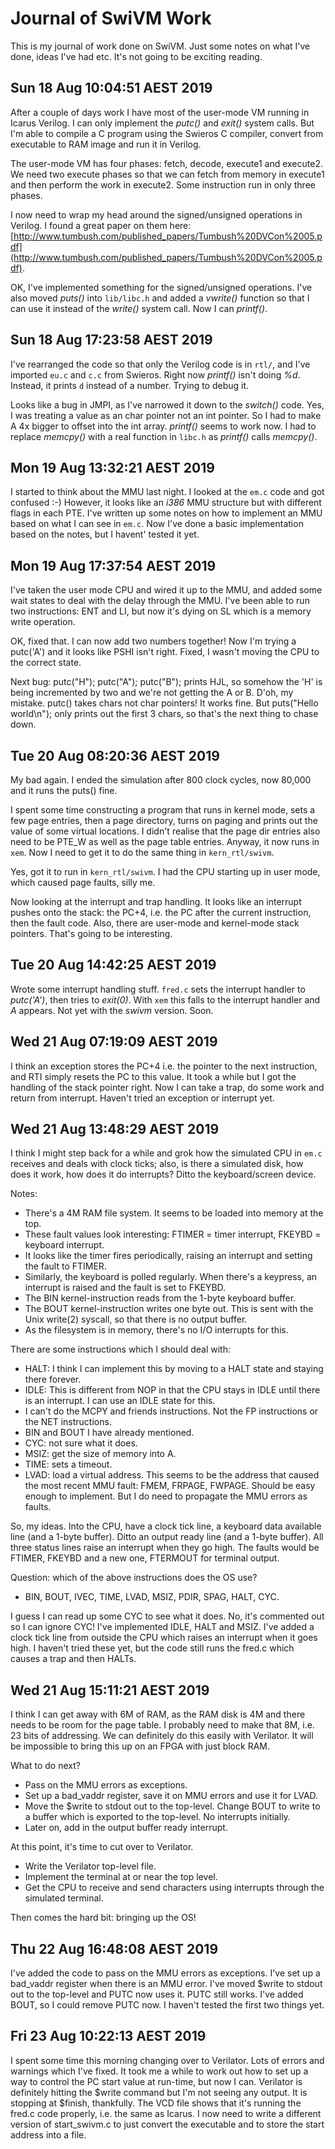 # Journal of SwiVM Work

This is my journal of work done on SwiVM. Just some notes on what I've
done, ideas I've had etc. It's not going to be exciting reading.

## Sun 18 Aug 10:04:51 AEST 2019

After a couple of days work I have most of the user-mode VM running in
Icarus Verilog. I can only implement the *putc()* and *exit()* system
calls. But I'm able to compile a C program using the Swieros C compiler,
convert from executable to RAM image and run it in Verilog.

The user-mode VM has four phases: fetch, decode, execute1 and execute2.
We need two execute phases so that we can fetch from memory in execute1
and then perform the work in execute2. Some instruction run in only
three phases.

I now need to wrap my head around the signed/unsigned operations in Verilog.
I found a great paper on them here:
[http://www.tumbush.com/published_papers/Tumbush%20DVCon%2005.pdf](http://www.tumbush.com/published_papers/Tumbush%20DVCon%2005.pdf).

OK, I've implemented something for the signed/unsigned operations.
I've also moved *puts()* into `lib/libc.h` and added a *vwrite()*
function so that I can use it instead of the *write()* system call.
Now I can *printf()*.

## Sun 18 Aug 17:23:58 AEST 2019

I've rearranged the code so that only the Verilog code is in `rtl/`,
and I've imported `eu.c` and `c.c` from Swieros. Right now *printf()*
isn't doing *%d*. Instead, it prints `d` instead of a number. Trying to
debug it.

Looks like a bug in JMPI, as I've narrowed it down to the *switch()*
code. Yes, I was treating a value as an char pointer not an
int pointer. So I had to make A 4x bigger to offset into the int
array. *printf()* seems to work now. I had to replace *memcpy()* with
a real function in `libc.h` as *printf()* calls *memcpy()*.

## Mon 19 Aug 13:32:21 AEST 2019

I started to think about the MMU last night. I looked at the `em.c`
code and got confused :-) However, it looks like an *i386* MMU structure
but with different flags in each PTE. I've written up some notes on how
to implement an MMU based on what I can see in `em.c`. Now I've done a
basic implementation based on the notes, but I havent' tested it yet.

## Mon 19 Aug 17:37:54 AEST 2019

I've taken the user mode CPU and wired it up to the MMU, and added some
wait states to deal with the delay through the MMU. I've been able to
run two instructions: ENT and LI, but now it's dying on SL which is a
memory write operation.

OK, fixed that. I can now add two numbers together! Now I'm trying a
putc('A') and it looks like PSHI isn't right. Fixed, I wasn't moving
the CPU to the correct state.

Next bug: putc("H"); putc("A"); putc("B"); prints HJL, so somehow the
'H' is being incremented by two and we're not getting the A or B. D'oh,
my mistake. putc() takes chars not char pointers! It works fine. But
puts("Hello world\n"); only prints out the first 3 chars, so that's the
next thing to chase down.

## Tue 20 Aug 08:20:36 AEST 2019

My bad again. I ended the simulation after 800 clock cycles, now
80,000 and it runs the puts() fine.

I spent some time constructing a program that runs in kernel mode,
sets a few page entries, then a page directory, turns on paging
and prints out the value of some virtual locations. I didn't realise
that the page dir entries also need to be PTE_W as well as the page
table entries. Anyway, it now runs in `xem`. Now I need to get it
to do the same thing in `kern_rtl/swivm`.

Yes, got it to run in `kern_rtl/swivm`. I had the CPU starting up
in user mode, which caused page faults, silly me.

Now looking at the interrupt and trap handling. It looks like
an interrupt pushes onto the stack: the PC+4, i.e. the PC
after the current instruction, then the fault code. Also, there
are user-mode and kernel-mode stack pointers. That's going to
be interesting.

## Tue 20 Aug 14:42:25 AEST 2019

Wrote some interrupt handling stuff. `fred.c` sets the interrupt
handler to *putc('A')*, then tries to *exit(0)*. With `xem`
this falls to the interrupt handler and *A* appears. Not yet
with the *swivm* version. Soon.

## Wed 21 Aug 07:19:09 AEST 2019

I think an exception stores the PC+4 i.e. the pointer to the
next instruction, and RTI simply resets the PC to this value.
It took a while but I got the handling of the stack pointer
right. Now I can take a trap, do some work and return from
interrupt. Haven't tried an exception or interrupt yet.

## Wed 21 Aug 13:48:29 AEST 2019

I think I might step back for a while and grok how the simulated
CPU in `em.c` receives and deals with clock ticks; also, is there
a simulated disk, how does it work, how does it do interrupts?
Ditto the keyboard/screen device.

Notes:

 + There's a 4M RAM file system. It seems to be loaded into memory
   at the top.
 + These fault values look interesting: FTIMER = timer interrupt,
   FKEYBD = keyboard interrupt.
 + It looks like the timer fires periodically, raising an interrupt
   and setting the fault to FTIMER.
 + Similarly, the keyboard is polled regularly. When there's a keypress,
   an interrupt is raised and the fault is set to FKEYBD.
 + The BIN kernel-instruction reads from the 1-byte keyboard buffer.
 + The BOUT kernel-instruction writes one byte out. This is sent with the
   Unix write(2) syscall, so that there is no output buffer.
 + As the filesystem is in memory, there's no I/O interrupts for this.

There are some instructions which I should deal with:

 + HALT: I think I can implement this by moving to a HALT state and staying
   there forever.
 + IDLE: This is different from NOP in that the CPU stays in IDLE until
   there is an interrupt. I can use an IDLE state for this.
 + I can't do the MCPY and friends instructions. Not the FP instructions
   or the NET instructions.
 + BIN and BOUT I have already mentioned.
 + CYC: not sure what it does.
 + MSIZ: get the size of memory into A.
 + TIME: sets a timeout.
 + LVAD: load a virtual address. This seems to be the address that
   caused the most recent MMU fault: FMEM, FRPAGE, FWPAGE. Should be
   easy enough to implement. But I do need to propagate the MMU errors
   as faults.

So, my ideas. Into the CPU, have a clock tick line, a keyboard data
available line (and a 1-byte buffer). Ditto an output ready line
(and a 1-byte buffer). All three status lines raise an interrupt
when they go high. The faults would be FTIMER, FKEYBD and a new one,
FTERMOUT for terminal output.

Question: which of the above instructions does the OS use?

 + BIN, BOUT, IVEC, TIME, LVAD, MSIZ, PDIR, SPAG, HALT, CYC.

I guess I can read up some CYC to see what it does. No, it's commented out
so I can ignore CYC! I've implemented IDLE, HALT and MSIZ. I've added a
clock tick line from outside the CPU which raises an interrupt when it
goes high. I haven't tried these yet, but the code still runs the fred.c
which causes a trap and then HALTs.

## Wed 21 Aug 15:11:21 AEST 2019

I think I can get away with 6M of RAM, as the RAM disk is 4M and
there needs to be room for the page table. I probably need to make
that 8M, i.e. 23 bits of addressing. We can definitely do this
easily with Verilator. It will be impossible to bring this up on an
FPGA with just block RAM.

What to do next?

 + Pass on the MMU errors as exceptions.
 + Set up a bad_vaddr register, save it on MMU errors
   and use it for LVAD.
 + Move the $write to stdout out to the top-level.
   Change BOUT to write to a buffer which is exported
   to the top-level. No interrupts initially.
 + Later on, add in the output buffer ready interrupt.

At this point, it's time to cut over to Verilator.

 + Write the Verilator top-level file.
 + Implement the terminal at or near the top level.
 + Get the CPU to receive and send characters using
   interrupts through the simulated terminal.

Then comes the hard bit: bringing up the OS!

## Thu 22 Aug 16:48:08 AEST 2019

I've added the code to pass on the MMU errors as exceptions.
I've set up a bad_vaddr register when there is an MMU error.
I've moved $write to stdout out to the top-level and PUTC
now uses it. PUTC still works. I've added BOUT, so I could
remove PUTC now. I haven't tested the first two things yet.

## Fri 23 Aug 10:22:13 AEST 2019

I spent some time this morning changing over to Verilator.
Lots of errors and warnings which I've fixed. It took me
a while to work out how to set up a way to control the PC
start value at run-time, but now I can. Verilator is
definitely hitting the $write command but I'm not seeing
any output. It is stopping at $finish, thankfully. The
VCD file shows that it's running the fred.c code properly,
i.e. the same as Icarus. I now need to write a different
version of start_swivm.c to just convert the executable
and to store the start address into a file.
